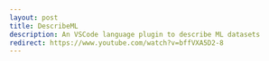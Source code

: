 ```yaml
---
layout: post
title: DescribeML
description: An VSCode language plugin to describe ML datasets
redirect: https://www.youtube.com/watch?v=bffVXA5D2-8 
---
```

